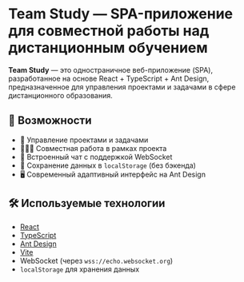 # Team Study — SPA-приложение для совместной работы над дистанционным обучением

**Team Study** — это одностраничное веб-приложение (SPA), разработанное на основе React + TypeScript + Ant Design, предназначенное для управления проектами и задачами в сфере дистанционного образования.

## 🚀 Возможности

- 📁 Управление проектами и задачами
- 🧑‍🤝‍🧑 Совместная работа в рамках проекта
- 💬 Встроенный чат с поддержкой WebSocket
- 🧠 Сохранение данных в `localStorage` (без бэкенда)
- 🖥️ Современный адаптивный интерфейс на Ant Design

## 🛠️ Используемые технологии

- [React](https://reactjs.org/)
- [TypeScript](https://www.typescriptlang.org/)
- [Ant Design](https://ant.design/)
- [Vite](https://vitejs.dev/)
- WebSocket (через `wss://echo.websocket.org`)
- `localStorage` для хранения данных
